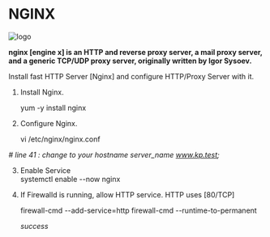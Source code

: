 # NGINX

![logo](https://blog.desdelinux.net/wp-content/uploads/2022/05/Nginx.jpg)

**nginx [engine x] is an HTTP and reverse proxy server, a mail proxy server, and a generic TCP/UDP proxy server, originally written by Igor Sysoev.**

Install fast HTTP Server [Nginx] and configure HTTP/Proxy Server with it.

1. Install Nginx.

    yum -y install nginx
    
2. Configure Nginx.

    vi /etc/nginx/nginx.conf 
    
_# line 41 : change to your hostname
    server_name www.kp.test;_
    
3. Enable Service    
    systemctl enable --now nginx
    
4. If Firewalld is running, allow HTTP service. HTTP uses [80/TCP]

    firewall-cmd --add-service=http
    firewall-cmd --runtime-to-permanent
    
    _success_
    
